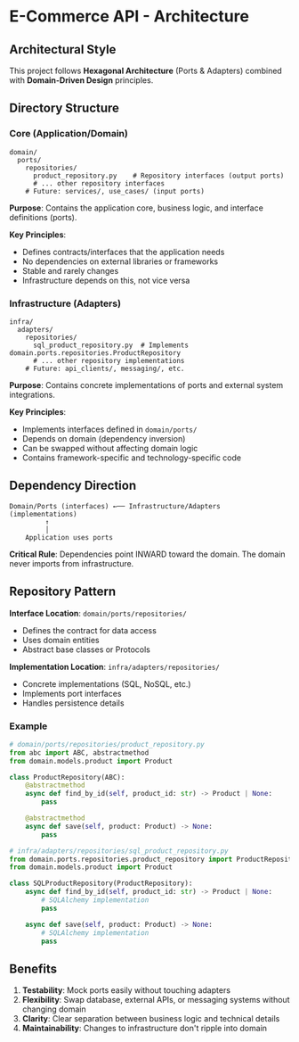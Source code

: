 # E-Commerce API - Architecture

## Architectural Style

This project follows **Hexagonal Architecture** (Ports & Adapters) combined with **Domain-Driven Design** principles.

## Directory Structure

### Core (Application/Domain)

```
domain/
  ports/
    repositories/
      product_repository.py    # Repository interfaces (output ports)
      # ... other repository interfaces
    # Future: services/, use_cases/ (input ports)
```

**Purpose**: Contains the application core, business logic, and interface definitions (ports).

**Key Principles**:
- Defines contracts/interfaces that the application needs
- No dependencies on external libraries or frameworks
- Stable and rarely changes
- Infrastructure depends on this, not vice versa

### Infrastructure (Adapters)

```
infra/
  adapters/
    repositories/
      sql_product_repository.py  # Implements domain.ports.repositories.ProductRepository
      # ... other repository implementations
    # Future: api_clients/, messaging/, etc.
```

**Purpose**: Contains concrete implementations of ports and external system integrations.

**Key Principles**:
- Implements interfaces defined in `domain/ports/`
- Depends on domain (dependency inversion)
- Can be swapped without affecting domain logic
- Contains framework-specific and technology-specific code

## Dependency Direction

```
Domain/Ports (interfaces) ←── Infrastructure/Adapters (implementations)
         ↑
         │
    Application uses ports
```

**Critical Rule**: Dependencies point INWARD toward the domain. The domain never imports from infrastructure.

## Repository Pattern

**Interface Location**: `domain/ports/repositories/`
- Defines the contract for data access
- Uses domain entities
- Abstract base classes or Protocols

**Implementation Location**: `infra/adapters/repositories/`
- Concrete implementations (SQL, NoSQL, etc.)
- Implements port interfaces
- Handles persistence details

### Example

```python
# domain/ports/repositories/product_repository.py
from abc import ABC, abstractmethod
from domain.models.product import Product

class ProductRepository(ABC):
    @abstractmethod
    async def find_by_id(self, product_id: str) -> Product | None:
        pass

    @abstractmethod
    async def save(self, product: Product) -> None:
        pass

# infra/adapters/repositories/sql_product_repository.py
from domain.ports.repositories.product_repository import ProductRepository
from domain.models.product import Product

class SQLProductRepository(ProductRepository):
    async def find_by_id(self, product_id: str) -> Product | None:
        # SQLAlchemy implementation
        pass

    async def save(self, product: Product) -> None:
        # SQLAlchemy implementation
        pass
```

## Benefits

1. **Testability**: Mock ports easily without touching adapters
2. **Flexibility**: Swap database, external APIs, or messaging systems without changing domain
3. **Clarity**: Clear separation between business logic and technical details
4. **Maintainability**: Changes to infrastructure don't ripple into domain